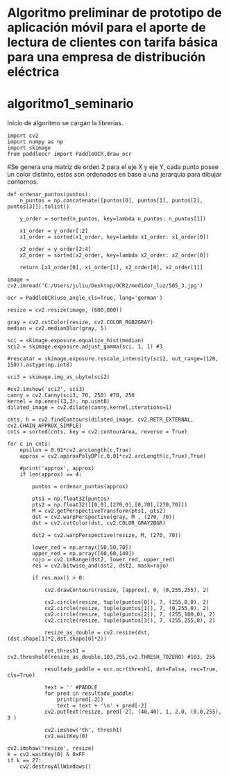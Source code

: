 
# Algoritmo preliminar de prototipo de aplicación móvil para el aporte de lectura de clientes con tarifa básica para una empresa de distribución eléctrica
# algoritmo1_seminario

Inicio de algoritmo
se cargan la librerias.

    import cv2
    import numpy as np
    import skimage
    from paddleocr import PaddleOCR,draw_ocr
    
#Se genera una matriz de orden 2 para el eje X y eje Y, cada punto posee un color distinto, estos son ordenados en base a una jerarquia para dibujar contornos.

    def ordenar_puntos(puntos):
        n_puntos = np.concatenate([puntos[0], puntos[1], puntos[2], puntos[3]]).tolist()

        y_order = sorted(n_puntos, key=lambda n_puntos: n_puntos[1])

        x1_order = y_order[:2]
        x1_order = sorted(x1_order, key=lambda x1_order: x1_order[0])

        x2_order = y_order[2:4]
        x2_order = sorted(x2_order, key=lambda x2_order: x2_order[0])

        return [x1_order[0], x1_order[1], x2_order[0], x2_order[1]]

    image = cv2.imread('C:/Users/juliu/Desktop/OCR2/medidor_luz/505_3.jpg')

    ocr = PaddleOCR(use_angle_cls=True, lang='german')

    resize = cv2.resize(image, (600,800))

    gray = cv2.cvtColor(resize, cv2.COLOR_RGB2GRAY)
    median = cv2.medianBlur(gray, 5)

    sci = skimage.exposure.equalize_hist(median)
    sci2 = skimage.exposure.adjust_gamma(sci, 1, 1) #3

    #rescatar = skimage.exposure.rescale_intensity(sci2, out_range=(120, 150)).astype(np.int8)

    sci3 = skimage.img_as_ubyte(sci2)

    #cv2.imshow('sci2', sci3)
    canny = cv2.Canny(sci3, 70, 250) #70, 250
    kernel = np.ones((3,3), np.uint8)
    dilated_image = cv2.dilate(canny,kernel,iterations=1)

    cnts, h = cv2.findContours(dilated_image, cv2.RETR_EXTERNAL, cv2.CHAIN_APPROX_SIMPLE)
    cnts = sorted(cnts, key = cv2.contourArea, reverse = True)

    for c in cnts:
        epsilon = 0.01*cv2.arcLength(c,True)
        approx = cv2.approxPolyDP(c,0.01*cv2.arcLength(c,True),True)

        #print('approx', approx)
        if len(approx) == 4:

            puntos = ordenar_puntos(approx)

            pts1 = np.float32(puntos)
            pts2 = np.float32([[0,0],[270,0],[0,70],[270,70]])
            M = cv2.getPerspectiveTransform(pts1, pts2)
            dst = cv2.warpPerspective(gray, M , (270, 70))
            dst = cv2.cvtColor(dst, cv2.COLOR_GRAY2BGR)

            dst2 = cv2.warpPerspective(resize, M, (270, 70))

            lower_red = np.array([50,50,70])
            upper_red = np.array([60,60,140])
            rojo = cv2.inRange(dst2, lower_red, upper_red)
            res = cv2.bitwise_and(dst2, dst2, mask=rojo)

            if res.max() > 0:

                cv2.drawContours(resize, [approx], 0, (0,255,255), 2)

                cv2.circle(resize, tuple(puntos[0]), 7, (255,0,0), 2)
                cv2.circle(resize, tuple(puntos[1]), 7, (0,255,0), 2)
                cv2.circle(resize, tuple(puntos[2]), 7, (255,100,0), 2)
                cv2.circle(resize, tuple(puntos[3]), 7, (255,255,0), 2)

                resize_as_double = cv2.resize(dst, (dst.shape[1]*2,dst.shape[0]*2))

                ret,thresh1 = cv2.threshold(resize_as_double,103,255,cv2.THRESH_TOZERO) #103, 255

                resultado_paddle = ocr.ocr(thresh1, det=False, rec=True, cls=True)

                text = '' #PADDLE
                for pred in resultado_paddle:
                    print(pred[-2]) 
                    text = text + '\n' + pred[-2]
                cv2.putText(resize, pred[-2], (40,40), 1, 2.0, (0,0,255), 3 )

                cv2.imshow('th', thresh1)
                cv2.waitKey(0)

    cv2.imshow('resize', resize)
    k = cv2.waitKey(0) & 0xFF
    if k == 27:
        cv2.destroyAllWindows()
